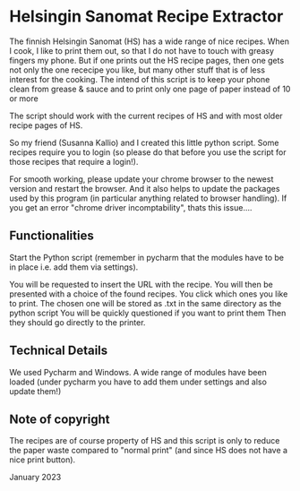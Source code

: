 # Helsingin Sanomat Recipe Extractor

The finnish Helsingin Sanomat (HS) has a wide range of nice recipes. When I cook, I like to print them out, so that I do not have to touch with greasy fingers my phone. But if one prints out the HS recipe pages, then one gets not only the one rececipe you like, but many other stuff that is of less interest for the cooking. The intend of this script is to keep your phone clean from grease & sauce and to print only one page of paper instead of 10 or more

The script should work with the current recipes of HS and with most older recipe pages of HS.

So my friend (Susanna Kallio) and I created this little python script. Some recipes require you to login (so please do that before you use the script for those recipes that require a login!).

For smooth working, please update your chrome browser to the newest version and restart the browser. And it also helps to update the packages used by this program (in particular anything related to browser handling). If you get an error "chrome driver incomptability", thats this issue....

## Functionalities

Start the Python script (remember in pycharm that the modules have to be in place i.e. add them via settings).

You will be requested to insert the URL with the recipe.
You will then be presented with a choice of the found recipes.
You click which ones you like to print.
The chosen one will be stored as .txt in the same directory as the python script 
You will be quickly questioned if you want to print them
Then they should go directly to the printer.

## Technical Details

We used Pycharm and Windows. A wide range of modules have been loaded (under pycharm you have to add them under settings and also update them!)

## Note of copyright

The recipes are of course property of HS and this script is only to reduce the paper waste compared to "normal print" (and since HS does not have a nice print button).

January 2023
